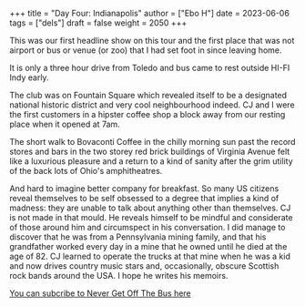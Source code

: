 +++
title = "Day Four: Indianapolis"
author = ["Ebo H"]
date = 2023-06-06
tags = ["dels"]
draft = false
weight = 2050
+++

This was our first headline show on this tour and the first place that was not airport or bus or venue (or zoo) that I had set foot in since leaving home.

It is only a three hour drive from Toledo and bus came to rest outside HI-FI Indy early.

The club was on Fountain Square which revealed itself to be a designated national historic district and very cool neighbourhood indeed.
CJ and I were the first customers in a hipster coffee shop a block away from our resting place when it opened at 7am.

The short walk to Bovaconti Coffee in the chilly morning sun past the record stores and bars in the two storey red brick buildings of Virginia Avenue felt like a luxurious pleasure
and a return to a kind of sanity after the grim utility of the back lots of Ohio's amphitheatres.

And hard to imagine better company for breakfast. So many US citizens reveal themselves to be self obsessed to a degree that implies a kind of madness: they are unable to talk about anything other than themselves. CJ is not made in that mould. He reveals himself to be mindful and considerate of those around him and circumspect in his conversation. I did manage to discover that he was from a Pennsylvania mining family, and that his grandfather worked every day in a mine that he owned until he died at the age of 82. CJ learned to operate the trucks at that mine when he was a kid and now drives country music stars and, occasionally, obscure Scottish rock bands around the USA. I hope he writes his memoirs.

[You can subcribe to Never Get Off The Bus here](https://never-get-off-the-bus.ghost.io/#/portal/)
